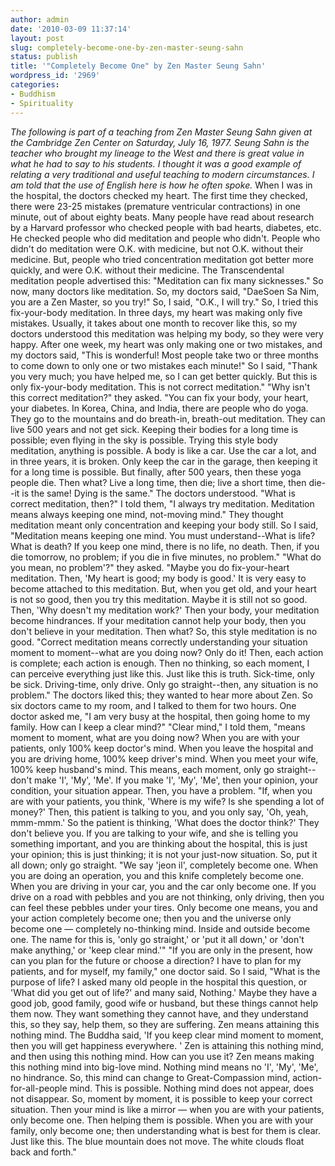 ```yaml
---
author: admin
date: '2010-03-09 11:37:14'
layout: post
slug: completely-become-one-by-zen-master-seung-sahn
status: publish
title: '"Completely Become One" by Zen Master Seung Sahn'
wordpress_id: '2969'
categories:
- Buddhism
- Spirituality
---
```


*The following is part of a teaching from Zen Master Seung Sahn given at
the Cambridge Zen Center on Saturday, July 16, 1977. Seung Sahn is the
teacher who brought my lineage to the West and there is great value in
what he had to say to his students. I thought it was a good example of
relating a very traditional and useful teaching to modern circumstances.
I am told that the use of English here is how he often spoke.* When I
was in the hospital, the doctors checked my heart. The first time they
checked, there were 23-25 mistakes (premature ventricular contractions)
in one minute, out of about eighty beats. Many people have read about
research by a Harvard professor who checked people with bad hearts,
diabetes, etc. He checked people who did meditation and people who
didn't. People who didn't do meditation were O.K. with medicine, but not
O.K. without their medicine. But, people who tried concentration
meditation got better more quickly, and were O.K. without their
medicine. The Transcendental meditation people advertised this:
"Meditation can fix many sicknesses." So now, many doctors like
meditation. So, my doctors said, "DaeSoen Sa Nim, you are a Zen Master,
so you try!" So, I said, "O.K., I will try." So, I tried this
fix-your-body meditation. In three days, my heart was making only five
mistakes. Usually, it takes about one month to recover like this, so my
doctors understood this meditation was helping my body, so they were
very happy. After one week, my heart was only making one or two
mistakes, and my doctors said, "This is wonderful! Most people take two
or three months to come down to only one or two mistakes each minute!"
So I said, "Thank you very much; you have helped me, so I can get better
quickly. But this is only fix-your-body meditation. This is not correct
meditation." "Why isn't this correct meditation?" they asked. "You can
fix your body, your heart, your diabetes. In Korea, China, and India,
there are people who do yoga. They go to the mountains and do breath-in,
breath-out meditation. They can live 500 years and not get sick. Keeping
their bodies for a long time is possible; even flying in the sky is
possible. Trying this style body meditation, anything is possible. A
body is like a car. Use the car a lot, and in three years, it is broken.
Only keep the car in the garage, then keeping it for a long time is
possible. But finally, after 500 years, then these yoga people die. Then
what? Live a long time, then die; live a short time, then die--it is the
same! Dying is the same." The doctors understood. "What is correct
meditation, then?" I told them, "I always try meditation. Meditation
means always keeping one mind, not-moving mind." They thought meditation
meant only concentration and keeping your body still. So I said,
"Meditation means keeping one mind. You must understand--What is life?
What is death? If you keep one mind, there is no life, no death. Then,
if you die tomorrow, no problem; if you die in five minutes, no
problem." "What do you mean, no problem'?" they asked. "Maybe you do
fix-your-heart meditation. Then, 'My heart is good; my body is good.' It
is very easy to become attached to this meditation. But, when you get
old, and your heart is not so good, then you try this meditation. Maybe
it is still not so good. Then, 'Why doesn't my meditation work?' Then
your body, your meditation become hindrances. If your meditation cannot
help your body, then you don't believe in your meditation. Then what?
So, this style meditation is no good. "Correct meditation means
correctly understanding your situation moment to moment--what are you
doing now? Only do it! Then, each action is complete; each action is
enough. Then no thinking, so each moment, I can perceive everything just
like this. Just like this is truth. Sick-time, only be sick.
Driving-time, only drive. Only go straight--then, any situation is no
problem." The doctors liked this; they wanted to hear more about Zen. So
six doctors came to my room, and I talked to them for two hours. One
doctor asked me, "I am very busy at the hospital, then going home to my
family. How can I keep a clear mind?" "Clear mind," I told them, "means
moment to moment, what are you doing now? When you are with your
patients, only 100% keep doctor's mind. When you leave the hospital and
you are driving home, 100% keep driver's mind. When you meet your wife,
100% keep husband's mind. This means, each moment, only go
straight--don't make 'I', 'My', 'Me'. If you make 'I', 'My', 'Me', then
your opinion, your condition, your situation appear. Then, you have a
problem. "If, when you are with your patients, you think, 'Where is my
wife? Is she spending a lot of money?' Then, this patient is talking to
you, and you only say, 'Oh, yeah, mmm-mmm.' So the patient is thinking,
'What does the doctor think?' They don't believe you. If you are talking
to your wife, and she is telling you something important, and you are
thinking about the hospital, this is just your opinion; this is just
thinking; it is not your just-now situation. So, put it all down; only
go straight. "We say 'jeon il', completely become one. When you are
doing an operation, you and this knife completely become one. When you
are driving in your car, you and the car only become one. If you drive
on a road with pebbles and you are not thinking, only driving, then you
can feel these pebbles under your tires. Only become one means, you and
your action completely become one; then you and the universe only become
one — completely no-thinking mind. Inside and outside become one. The
name for this is, 'only go straight,' or 'put it all down,' or 'don't
make anything,' or 'keep clear mind.'" "If you are only in the present,
how can you plan for the future or choose a direction? I have to plan
for my patients, and for myself, my family," one doctor said. So I said,
"What is the purpose of life? I asked many old people in the hospital
this question, or 'What did you get out of life?' and many said,
Nothing.' Maybe they have a good job, good family, good wife or husband,
but these things cannot help them now. They want something they cannot
have, and they understand this, so they say, help them, so they are
suffering. Zen means attaining this nothing mind. The Buddha said, 'If
you keep clear mind moment to moment, then you will get happiness
everywhere. ' Zen is attaining this nothing mind, and then using this
nothing mind. How can you use it? Zen means making this nothing mind
into big-love mind. Nothing mind means no 'I', 'My', 'Me', no hindrance.
So, this mind can change to Great-Compassion mind, action-for-all-people
mind. This is possible. Nothing mind does not appear, does not
disappear. So, moment by moment, it is possible to keep your correct
situation. Then your mind is like a mirror — when you are with your
patients, only become one. Then helping them is possible. When you are
with your family, only become one; then understanding what is best for
them is clear. Just like this. The blue mountain does not move. The
white clouds float back and forth."
